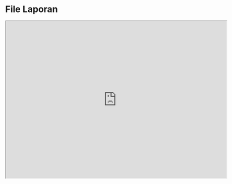 # File Laporan

<iframe src="https://docs.google.com/document/d/1Xa0xBs-uJTp8MiWhRIU76G91-aTffK35EuEHrrZD-6A/pub?embedded=true" width="700" height="500" framborder="0" allowfullscreen>

</iframe>
